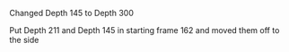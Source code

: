 Changed Depth 145 to Depth 300

Put Depth 211 and Depth 145 in starting frame 162 and moved them off to the side